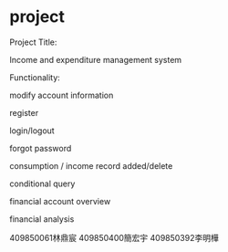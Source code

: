 # project

Project Title:  

Income and expenditure management system 



Functionality: 

modify account information 

register  

login/logout  

forgot password 

consumption / income record added/delete 

conditional query 

financial account overview 

financial analysis 

409850061林鼎宸
409850400簡宏宇
409850392李明樺
